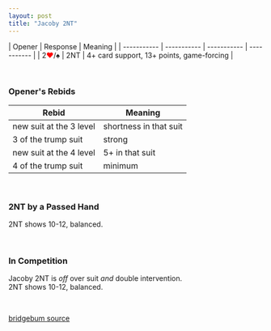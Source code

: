 ```yaml
---
layout: post
title: "Jacoby 2NT"
---
```


| Opener | Response | Meaning |
| ----------- | ----------- | ----------- | ----------- |
| 2<font style='color:red;'>&hearts;</font>/&spades; | 2NT | 4+ card support, 13+ points, game-forcing |

<br>

### Opener's Rebids

| Rebid | Meaning |
| ----------- | ----------- |
new suit at the 3 level | shortness in that suit
3 of the trump suit | strong
new suit at the 4 level | 5+ in that suit
4 of the trump suit | minimum

<br>

### 2NT by a Passed Hand
2NT shows 10-12, balanced.

<br>

### In Competition
Jacoby 2NT is _off_ over suit _and_ double intervention.<br>
2NT shows 10-12, balanced.

<br>

[bridgebum source](https://www.bridgebum.com/jacoby_2nt.php)




